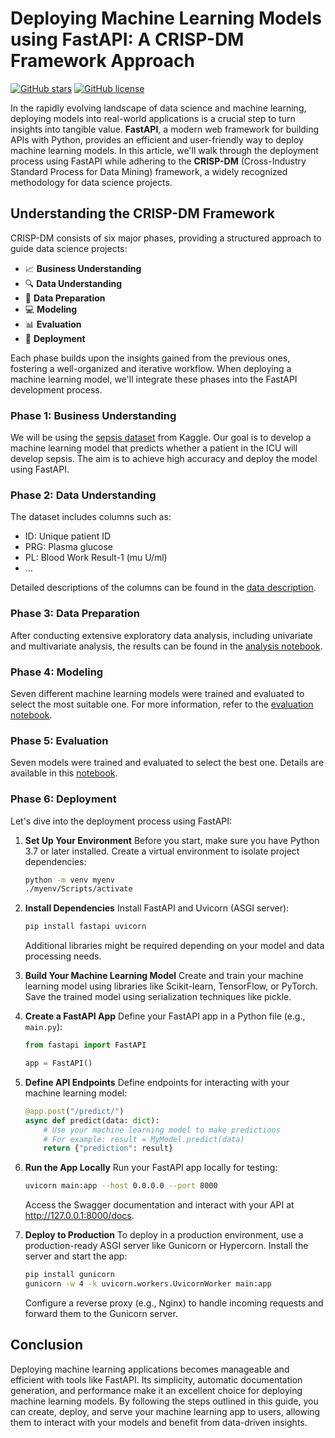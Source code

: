 # Deploying Machine Learning Models using FastAPI: A CRISP-DM Framework Approach

[![GitHub stars](https://img.shields.io/github/stars/WachiraChris/LP-Six)](https://github.com/WachiraChris/LP-Six/stargazers)
[![GitHub license](https://img.shields.io/github/license/WachiraChris/LP-Six)](https://github.com/WachiraChris/LP-Six/blob/main/LICENSE)

In the rapidly evolving landscape of data science and machine learning, deploying models into real-world applications is a crucial step to turn insights into tangible value. **FastAPI**, a modern web framework for building APIs with Python, provides an efficient and user-friendly way to deploy machine learning models. In this article, we'll walk through the deployment process using FastAPI while adhering to the **CRISP-DM** (Cross-Industry Standard Process for Data Mining) framework, a widely recognized methodology for data science projects.

## Understanding the CRISP-DM Framework

CRISP-DM consists of six major phases, providing a structured approach to guide data science projects:

- :chart_with_upwards_trend: **Business Understanding**
- :mag: **Data Understanding**
- :wrench: **Data Preparation**
- :computer: **Modeling**
- :bar_chart: **Evaluation**
- :rocket: **Deployment**

Each phase builds upon the insights gained from the previous ones, fostering a well-organized and iterative workflow. When deploying a machine learning model, we'll integrate these phases into the FastAPI development process.

### Phase 1: Business Understanding

We will be using the [sepsis dataset](https://www.kaggle.com/datasets/chaunguynnghunh/sepsis) from Kaggle. Our goal is to develop a machine learning model that predicts whether a patient in the ICU will develop sepsis. The aim is to achieve high accuracy and deploy the model using FastAPI.

### Phase 2: Data Understanding

The dataset includes columns such as:
- ID: Unique patient ID
- PRG: Plasma glucose
- PL: Blood Work Result-1 (mu U/ml)
- ...

Detailed descriptions of the columns can be found in the [data description](#link-to-your-data-description).

### Phase 3: Data Preparation

After conducting extensive exploratory data analysis, including univariate and multivariate analysis, the results can be found in the [analysis notebook](https://github.com/WachiraChris/LP-Six/blob/main/src/LP6.ipynb).

### Phase 4: Modeling

Seven different machine learning models were trained and evaluated to select the most suitable one. For more information, refer to the [evaluation notebook](https://github.com/WachiraChris/LP-Six/blob/main/src/LP6.ipynb).

### Phase 5: Evaluation

Seven models were trained and evaluated to select the best one. Details are available in this [notebook](https://github.com/WachiraChris/LP-Six/blob/main/src/LP6.ipynb).

### Phase 6: Deployment

Let's dive into the deployment process using FastAPI:

1. **Set Up Your Environment**
    Before you start, make sure you have Python 3.7 or later installed. Create a virtual environment to isolate project dependencies:
    ```bash
    python -m venv myenv
    ./myenv/Scripts/activate
    ```

2. **Install Dependencies**
    Install FastAPI and Uvicorn (ASGI server):
    ```bash
    pip install fastapi uvicorn
    ```
    Additional libraries might be required depending on your model and data processing needs.

3. **Build Your Machine Learning Model**
    Create and train your machine learning model using libraries like Scikit-learn, TensorFlow, or PyTorch. Save the trained model using serialization techniques like pickle.

4. **Create a FastAPI App**
    Define your FastAPI app in a Python file (e.g., `main.py`):
    ```python
    from fastapi import FastAPI

    app = FastAPI()
    ```

5. **Define API Endpoints**
    Define endpoints for interacting with your machine learning model:
    ```python
    @app.post("/predict/")
    async def predict(data: dict):
        # Use your machine learning model to make predictions
        # For example: result = MyModel.predict(data)
        return {"prediction": result}
    ```

6. **Run the App Locally**
    Run your FastAPI app locally for testing:
    ```bash
    uvicorn main:app --host 0.0.0.0 --port 8000
    ```
    Access the Swagger documentation and interact with your API at http://127.0.0.1:8000/docs.

7. **Deploy to Production**
    To deploy in a production environment, use a production-ready ASGI server like Gunicorn or Hypercorn. Install the server and start the app:
    ```bash
    pip install gunicorn
    gunicorn -w 4 -k uvicorn.workers.UvicornWorker main:app
    ```
    Configure a reverse proxy (e.g., Nginx) to handle incoming requests and forward them to the Gunicorn server.

## Conclusion

Deploying machine learning applications becomes manageable and efficient with tools like FastAPI. Its simplicity, automatic documentation generation, and performance make it an excellent choice for deploying machine learning models. By following the steps outlined in this guide, you can create, deploy, and serve your machine learning app to users, allowing them to interact with your models and benefit from data-driven insights.
